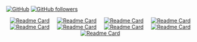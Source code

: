 [![GitHub](https://img.shields.io/badge/GitHub-%23121011?style=for-the-badge&logo=github&logoColor=white)](https://github.com/JerryYin777)
[![GitHub followers](https://img.shields.io/github/followers/JerryYin777?style=for-the-badge&logo=github&label=Followers)](https://github.com/JerryYin777)

<div style="display: flex; flex-wrap: wrap; justify-content: space-around;">
<!--     <a href="https://github.com/OpenBMB/MiniCPM"><img src="https://github-readme-stats.vercel.app/api/pin/?username=OpenBMB&amp;repo=MiniCPM" alt="Readme Card" /></a> -->
    <a href="https://github.com/OpenBMB/BMTrain"><img src="https://github-readme-stats.vercel.app/api/pin/?username=OpenBMB&amp;repo=BMTrain" alt="Readme Card" /></a>
    <a href="https://github.com/CGCL-codes/naturalcc"><img src="https://github-readme-stats.vercel.app/api/pin/?username=CGCL-codes&amp;repo=naturalcc" alt="Readme Card"  /></a>
    <a href="https://github.com/JerryYin777/FPGA_Competition-RISC-V_Processor-in-PGL22G"><img src="https://github-readme-stats.vercel.app/api/pin/?username=JerryYin777&amp;repo=FPGA_Competition-RISC-V_Processor-in-PGL22G" alt="Readme Card"  /></a>
    <a href="https://github.com/bklieger-groq/g1"><img src="https://github-readme-stats.vercel.app/api/pin/?username=bklieger-groq&amp;repo=g1" alt="Readme Card"  /></a>
    <a href="https://github.com/JerryYin777/PaperHelper"><img src="https://github-readme-stats.vercel.app/api/pin/?username=JerryYin777&amp;repo=PaperHelper" alt="Readme Card"  /></a>
    <a href="https://github.com/JerryYin777/Cross-Layer-Attention"><img src="https://github-readme-stats.vercel.app/api/pin/?username=JerryYin777&amp;repo=Cross-Layer-Attention" alt="Readme Card"  /></a>
    <a href="https://github.com/JerryYin777/ASC22-Yuan"><img src="https://github-readme-stats.vercel.app/api/pin/?username=NCUSCC&amp;repo=ASC22-Yuan" alt="Readme Card"  /></a>
    <a href="https://github.com/JerryYin777/NanoGPT-Pytorch2.0-Implementation"><img src="https://github-readme-stats.vercel.app/api/pin/?username=JerryYin777&amp;repo=NanoGPT-Pytorch2.0-Implementation" alt="Readme Card"  /></a>
    <a href="https://github.com/JerryYin777/Cr_Research_Toolchain"><img src="https://github-readme-stats.vercel.app/api/pin/?username=JerryYin777&amp;repo=Cr_Research_Toolchain" alt="Readme Card"  /></a>

    
</div>

